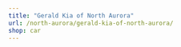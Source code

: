 ```yaml
---
title: "Gerald Kia of North Aurora"
url: /north-aurora/gerald-kia-of-north-aurora/
shop: car
---
```

